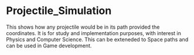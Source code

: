 # Projectile_Simulation

This shows how any projectile would be in its path provided the coordinates. It is for study and implementation purposes, with interest in Physics and Computer Science.
This can be exteneded to Space paths and can be used in Game development.
